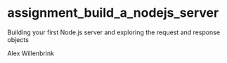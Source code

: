 # assignment_build_a_nodejs_server
Building your first Node.js server and exploring the request and response objects

Alex Willenbrink
